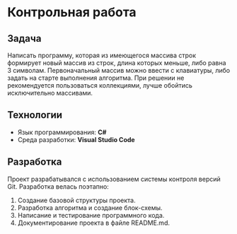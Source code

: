 # Контрольная работа

## Задача

Написать программу, которая из имеющегося массива строк формирует новый массив из строк, длина которых меньше, либо равна 3 символам. Первоначальный массив можно ввести с клавиатуры, либо задать на старте выполнения алгоритма. При решении не рекомендуется пользоваться коллекциями, лучше обойтись исключительно массивами.


## Технологии

- Язык программирования: **C#**
- Среда разработки: **Visual Studio Code**


## Разработка

Проект разрабатывался с использованием системы контроля версий Git. Разработка велась поэтапно:
1. Создание базовой структуры проекта.
2. Разработка алгоритма и создание блок-схемы.
3. Написание и тестирование программного кода.
4. Документирование проекта в файле README.md.

